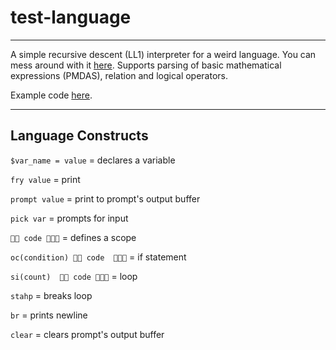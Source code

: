 # test-language

---

A simple recursive descent (LL1) interpreter for a weird language. You can mess around with it [here](https://vrcxz.github.io/test-language/). Supports parsing of basic mathematical expressions (PMDAS), relation and logical operators. 

Example code [here](https://github.com/vrcxz/test-language/blob/main/guessing_game.weird).

---

## Language Constructs

`$var_name = value` = declares a variable

`fry value` = print

`prompt value` = print to prompt's output buffer

`pick var` = prompts for input

`👋👋 code 👋👋👋` = defines a scope

`oc(condition) 👋👋 code  👋👋👋` = if statement

`si(count)  👋👋 code 👋👋👋` = loop

`stahp` = breaks loop

`br` = prints newline

`clear` = clears prompt's output buffer
